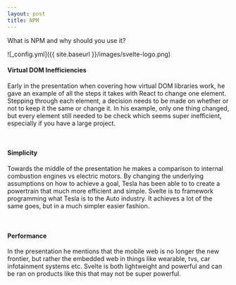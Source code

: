 ```yaml
---
layout: post
title: NPM
---
```


What is NPM and why should you use it? 

![_config.yml]({{ site.baseurl }}/images/svelte-logo.png)

####  Virtual DOM Inefficiencies

Early in the presentation when covering how virtual DOM libraries work, he gave an example of all the steps it takes with React to change one element. Stepping through each element, a decision needs to be made on whether or not to keep it the same or change it. In his example, only one thing changed, but every element still needed to be check which seems super inefficient, especially if you have a large project.

<br>

#### Simplicity
Towards the middle of the presentation he makes a comparison to internal combustion engines vs electric motors. By changing the underlying assumptions on how to achieve a goal, Tesla has been able to to create a powertrain that much more efficient and simple. Svelte is to framework programming what Tesla is to the Auto industry. It achieves a lot of the same goes, but in a much simpler easier fashion.

<br>

####  Performance

In the presentation he mentions that the mobile web is no longer the new frontier, but rather the embedded web in things like wearable, tvs, car infotainment systems etc. Svelte is both lightweight and powerful and can be ran on products like this that may not be super powerful.


